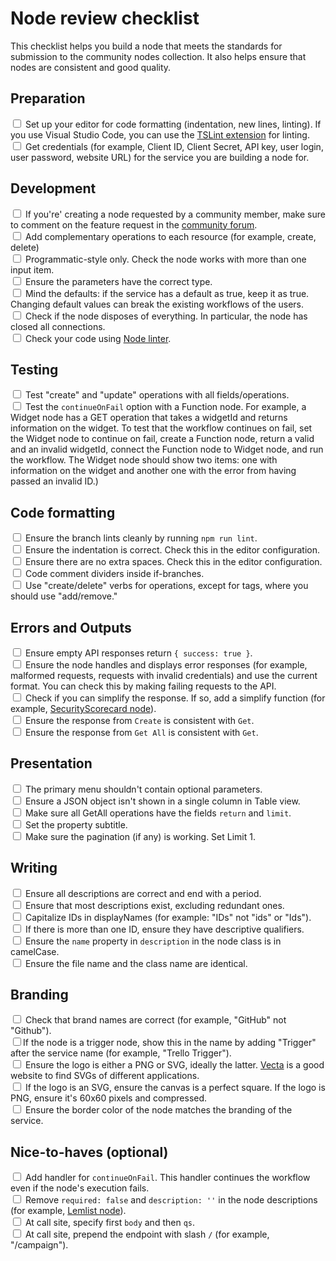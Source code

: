 # Node review checklist

This checklist helps you build a node that meets the standards for submission to the community nodes collection. It also helps ensure that nodes are consistent and good quality.

## Preparation

<input type="checkbox"> Set up your editor for code formatting (indentation, new lines, linting). If you use Visual Studio Code, you can use the <a href="https://marketplace.visualstudio.com/items?itemName=ms-vscode.vscode-typescript-tslint-plugin">TSLint extension</a> for linting.</input> <br>
<input type="checkbox"> Get credentials (for example, Client ID, Client Secret, API key, user login, user password, website URL) for the service you are building a node for.</input>

## Development

<input type="checkbox"> If you're' creating a node requested by a community member, make sure to comment on the feature request in the [community forum](https://community.n8n.io/c/feature-requests/5).</input><br>
<input type="checkbox"> Add complementary operations to each resource (for example, create, delete)</input><br>
<input type="checkbox"> Programmatic-style only. Check the node works with more than one input item.</input><br> 
<input type="checkbox"> Ensure the parameters have the correct type.</input><br>
<input type="checkbox"> Mind the defaults: if the service has a default as true, keep it as true. Changing default values can break the existing workflows of the users.</input><br>
<input type="checkbox"> Check if the node disposes of everything. In particular, the node has closed all connections.</input><br>
<input type="checkbox"> Check your code using <a href="https://docs.n8n.io/nodes/creating-nodes/nodelinter.html">Node linter</a>.</input><br>

## Testing

<input type="checkbox"> Test "create" and "update" operations with all fields/operations.</input><br>
<input type="checkbox"> Test the `continueOnFail` option with a Function node. For example, a Widget node has a GET operation that takes a widgetId and returns information on the widget. To test that the workflow continues on fail, set the Widget node to continue on fail, create a Function node, return a valid and an invalid widgetId, connect the Function node to Widget node, and run the workflow. The Widget node should show two items: one with information on the widget and another one with the error from having passed an invalid ID.)</input><br>

## Code formatting

<input type="checkbox"> Ensure the branch lints cleanly by running `npm run lint`.</input><br>
<input type="checkbox"> Ensure the indentation is correct. Check this in the editor configuration.</input><br>
<input type="checkbox"> Ensure there are no extra spaces. Check this in the editor configuration.</input><br>
<input type="checkbox"> Code comment dividers inside if-branches.</input><br>
<input type="checkbox"> Use "create/delete" verbs for operations, except for tags, where you should use "add/remove."</input><br>

## Errors and Outputs

<input type="checkbox"> Ensure empty API responses return `{ success: true }`.</input><br>
<input type="checkbox"> Ensure the node handles and displays error responses (for example, malformed requests, requests with invalid credentials) and use the current format. You can check this by making failing requests to the API.</input><br>
<input type="checkbox"> Check if you can simplify the response. If so, add a simplify function (for example, <a href="https://github.com/n8n-io/n8n/blob/master/packages/nodes-base/nodes/SecurityScorecard/GenericFunctions.ts">SecurityScorecard node</a>).</input><br>
<input type="checkbox"> Ensure the response from `Create` is consistent with `Get`.</input><br>
<input type="checkbox"> Ensure the response from `Get All` is consistent with `Get`.</input><br>

## Presentation

<input type="checkbox"> The primary menu shouldn't contain optional parameters.</input><br>
<input type="checkbox"> Ensure a JSON object isn't shown in a single column in Table view.</input><br>
<input type="checkbox"> Make sure all GetAll operations have the fields `return` and `limit`.</input><br>
<input type="checkbox"> Set the property subtitle.</input><br>
<input type="checkbox"> Make sure the pagination (if any) is working. Set Limit 1.</input><br>

## Writing

<input type="checkbox"> Ensure all descriptions are correct and end with a period.</input><br>
<input type="checkbox"> Ensure that most descriptions exist, excluding redundant ones.</input><br>
<input type="checkbox"> Capitalize IDs in displayNames (for example: "IDs" not "ids" or "Ids").</input><br>
<input type="checkbox"> If there is more than one ID, ensure they have descriptive qualifiers.</input><br>
<input type="checkbox"> Ensure the `name` property in `description` in the node class is in camelCase.</input><br>
<input type="checkbox"> Ensure the file name and the class name are identical.</input><br>

## Branding
<!-- vale off -->
<input type="checkbox"> Check that brand names are correct (for example, "GitHub" not "Github"). </input><br>
<input type="checkbox">If the node is a trigger node, show this in the name by adding "Trigger" after the service name (for example, "Trello Trigger").</input><br>
<input type="checkbox"> Ensure the logo is either a PNG or SVG, ideally the latter. <a href="https://vecta.io/symbols">Vecta</a> is a good website to find SVGs of different applications.</input><br>
<input type="checkbox"> If the logo is an SVG, ensure the canvas is a perfect square. If the logo is PNG, ensure it's 60x60 pixels and compressed.</input><br>
<input type="checkbox"> Ensure the border color of the node matches the branding of the service.</input><br>
<!-- vale on -->

## Nice-to-haves (optional)

<input type="checkbox"> Add handler for `continueOnFail`. This handler continues the workflow even if the node's execution fails.</input><br>
<input type="checkbox"> Remove `required: false` and `description: ''` in the node descriptions (for example, <a href="https://github.com/n8n-io/n8n/tree/master/packages/nodes-base/nodes/Lemlist/descriptions">Lemlist node</a>).</input><br>
<input type="checkbox"> At call site, specify first `body` and then `qs`.</input><br>
<input type="checkbox"> At call site, prepend the endpoint with slash `/` (for example, "/campaign").</input><br>